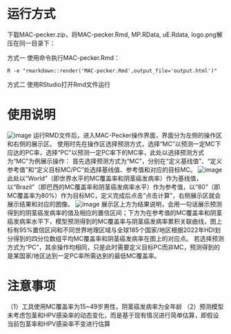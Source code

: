 # 运行方式
下载MAC-pecker.zip，将MAC-pecker.Rmd, MP.RData, uE.Rdata, logo.png解压在同一目录下：

方式一 使用命令执行MAC-pecker.Rmd：

```
R -e "rmarkdown::render('MAC-pecker.Rmd',output_file='output.html')"
```
方式二 使用RStudio打开Rmd文件运行

# 使用说明
![image](https://github.com/user-attachments/assets/f6684206-31ba-47b5-8f35-0d6d3342808a)
运行RMD文件后，进入MAC-Pecker操作界面，界面分为左侧的操作区和右侧的展示区。
使用时先在操作区选择预测方式，选择“MC”以预测一定MC下应达的PC率，选择“PC”以预测一定PC率下的MC率，此处以选择预测方式为“MC”为例展示操作：
首先选择预测方式为“MC”，分别在“定义基线值”、“定义参考值”和“定义目标MC/PC”处选择基线值、参考值和对应的目标MC。
![image](https://github.com/user-attachments/assets/24b7a2b8-148c-4a88-a61f-95131a73de3b)
此处以“World”（即世界水平的MC覆盖率和阴茎癌发病率）作为基线值，以“Brazil”（即巴西的MC覆盖率和阴茎癌发病率水平）作为参考值，以“80”（即MC覆盖率为80%）作为目标MC，定义完成后点击“点击计算”，右侧展示区就会展示结果和对应的图像。
![image](https://github.com/user-attachments/assets/fb2fbb69-6eb9-4553-ac1b-d9b1d5b2febb)
展示区上方为结果说明，会用一句话展示预测得到的阴茎癌发病率的值及相应的置信区间；下方为在参考值的MC覆盖率和阴茎癌发病率水平下，模型预测得到的MC覆盖率与阴茎癌发病率累积关联曲线，图上标有95%置信区间和不同世界地理区域与全球185个国家/地区根据2022年HDI划分得到的四分位数组平均MC覆盖率和阴茎癌发病率在图上的对应点。
若选择预测方式为“PC”，其余操作均相同，只是此时需要定义目标PC而非MC，预测得到的是某国家/地区达到一定PC率所需达到的最低MC覆盖率。

# 注意事项
（1）工具使用MC覆盖率为15~49岁男性，阴茎癌发病率为全年龄
（2）预测模型未考虑包茎和HPV感染率的动态变化，而是基于现有情况进行简单估算，即假设当前包茎率和HPV感染率不变进行估算
